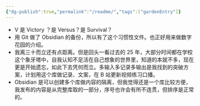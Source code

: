 ```yaml
---
{"dg-publish":true,"permalink":"/readme/","tags":["gardenEntry"]}
---
```


- V 是 Victory ？是 Versus？是 Survival？
- 用 Git 做了 Obsidian 的备份，所以有了这个习惯性文件。也正好用来做数字花园的介绍。
- 我离三十而立还有点距离。但是回头一看过去的 25 年，大部分时间都在学校这个象牙塔中，自我认知不足活在自己想象的世界里，知道的本就不多，现在更是开始遗忘，如此下去凭何而立。多输入多记录多输出是我找到的突破方案，计划用这个库做记录、文案，在 B 站更新视频练习口播。
- Obsidian 是可以创建多个库做内容的隔离，但我觉得还是一个库比较方便，我发布的内容是从完整库取的一部分，序号也许会有所不连贯，但排序是正常的。